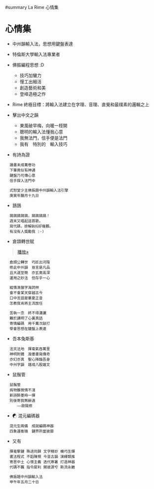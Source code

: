 ﻿#summary La Rime 心情集

# 心情集 #

  * 中州韻輸入法，思想用鍵盤表達

  * 特倫斯大學輸入法專業者

  * 佛振編程思想 :D
    * 技巧加蠻力
    * 慢工出細活
    * 創造藝術和美
    * 登峰造極之作

  * Rime 終極目標：將輸入法建立在字理、音理、直覺和最樸素的邏輯之上

  * 擊出中文之韻
    * 東風破早梅，向暖一枝開
    * 聰明的輸入法懂我心意
    * 我無法門，信手便是法門
    * 我有　特別的　輸入技巧

  * 有詩為證
```
  讀書未成萬卷功
  下筆竟似有神通
  鍵盤乃可傳心意
  信手探入法門中

  式恕堂少主佛振題中州韻輸入法引擎
  庚寅年臘月十九日
```

  * 鴰鴰
```
  鴰鴰鴰鴰鴰，鴰鴰鴰鴰！
  週末又唱起這首歌。
  寫代碼，排解BUG好幾顆。
  有沒有人獎勵我 :-)
```

  * 倉頡轉世賦
> [播放»](http://v.youku.com/v_show/id_XMzg0ODE0ODY0.html)
```
  倉頡公轉世　巧匠出河陰
  修此中州韻　豈言是凡品
  且大道至簡　亦玄奧高深
  運用之妙法　但存乎一心
  
  縱情漁獵字海詞林
  會不會某天穿越古今
  口中言語是華夏正音
  怎教我肯將主流放任
  
  苦執一念　終不得瀟灑
  難於講明了心裏真話
  寄情編碼　用千萬次敲打
  學會思想在鍵盤上表達
```

  * 吾本兔斯基
```
  法天法地　揮毫氣吞萬里
  神明附體　潑墨書寫傳奇
  亦幻亦真　聖心降臨吾身
  中州字韻　譜成八股雄文
```

  * 鼠鬚管
```
  鼠鬚管
  爲物雖微情不淺
  新詩醉墨時一揮
  別後寄我無辭遠
  　　——歐陽修
```

  * ☯ 混元編碼器
```
  混元生兩儀　成就編碼神器
  四象運衡璣　鍵界所當披靡
```

  * 又有
```
  揮毫擊鍵 殊途同歸 文字精妙 機巧生輝
  書法程式 不蹈陳規 今音古韻 演繹類推
  寄思中土 心懷主義 迭代寒暑 打造神器
  代碼不羈 指令犀利 開彼源兮 斯流永繼
  
  佛振題中州韻輸入法
  甲午年五月二十日
```